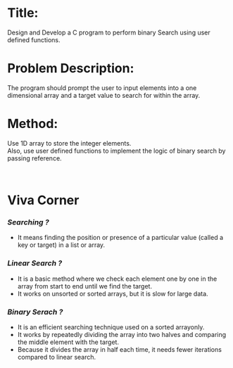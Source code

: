 # Title:
Design and Develop a C program to perform binary Search using user defined functions. 
# Problem Description:
The program should prompt the user to input elements into a one dimensional array and a target value to search for within the array.  
# Method: 
Use 1D array to store the integer elements.
<br>
Also, use user defined functions to implement the logic of binary search by passing reference.

<br>

# **Viva Corner**

### *Searching ?*
- It means finding the position or presence of a particular value (called a key or target) in a list or array.

### *Linear Search ?*
- It is a basic method where we check each element one by one in the array from start to end until we find the target.
- It works on unsorted or sorted arrays, but it is slow for large data.

### *Binary Serach ?*
- It is an efficient searching technique used on a sorted arrayonly.
- It works by repeatedly dividing the array into two halves and comparing the middle element with the target.
- Because it divides the array in half each time, it needs fewer iterations compared to linear search.

